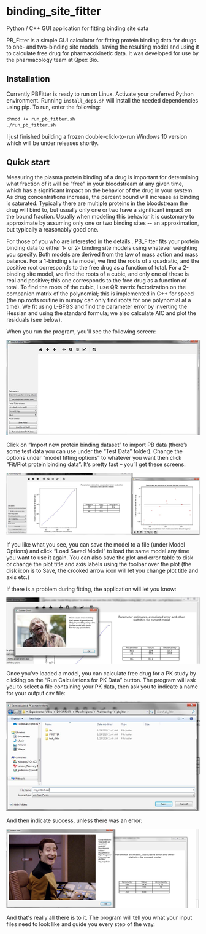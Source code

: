# binding_site_fitter
Python / C++ GUI application for fitting binding site data

PB_Fitter is a simple GUI calculator for fitting protein binding data for drugs to one- and two-binding site models, saving the
resulting model and using it to calculate free drug for pharmacokinetic data. It was developed for use by the pharmacology team at Qpex
Bio.

## Installation

Currently PBFitter is ready to run on Linux. Activate your preferred Python environment. Running `install_deps.sh` will
install the needed dependencies using pip. To run, enter the following:

```
chmod +x run_pb_fitter.sh
./run_pb_fitter.sh
```

I just finished building a frozen double-click-to-run Windows 10 version which will be under releases shortly.

## Quick start

Measuring the plasma protein binding of a drug is important for determining what fraction of it will be "free" in your bloodstream
at any given time, which has a significant impact on the behavior of the drug in your system. As drug concentrations increase,
the percent bound will increase as binding is saturated. Typically there are multiple proteins in the bloodstream the drug will
bind to, but usually only one or two have a significant impact on the bound fraction. Usually when modeling this behavior
it is customary to approximate by assuming only one or two binding sites -- an approximation, but typically a reasonably good one.

For those of you who are interested in the details...PB_Fitter fits your protein binding data to either 1- or 2- binding site models using whatever weighting you specify. Both models are derived from the law of mass action and mass balance. For a 1-binding site model, we find the roots of a quadratic, and the positive root corresponds to the free drug as a function of total. For a 2-binding site model, we find the roots of a cubic, and only one of these is real and positive; this one corresponds to the free drug as a function of total. To find the roots of the cubic, I use QR matrix factorization on the companion matrix of the polynomial; this is implemented in C++ for speed (the np.roots routine in numpy can only find roots for one polynomial at a time). We fit using L-BFGS and find the parameter error by inverting the Hessian and using the standard formula; we also calculate AIC and plot the residuals (see below).

When you run the program, you'll see the following screen:

![pic1](screenshots/image001.jpg)

Click on “Import new protein binding dataset” to import PB data (there’s some test data you can use under the “Test Data” folder). Change the options under “model fitting options” to whatever you want then click “Fit/Plot protein binding data”. It’s pretty fast – you’ll get these screens:

![pic2](screenshots/image002.jpg)

If you like what you see, you can save the model to a file (under Model Options) and click “Load Saved Model” to load the same model any time you want to use it again. You can also save the plot and error table to disk or change the plot title and axis labels using the toolbar over the plot (the disk icon is to Save, the crooked arrow icon will let you change plot title and axis etc.)

 

If there is a problem during fitting, the application will let you know:

![pic3](screenshots/image003.jpg)

Once you’ve loaded a model, you can calculate free drug for a PK study by clicking on the “Run Calculations for PK Data” button. The program will ask you to select a file containing your PK data, then ask you to indicate a name for your output csv file:

![pic](screenshots/image004.jpg)

And then indicate success, unless there was an error:

![pic4](screenshots/image005.jpg)

And that's really all there is to it. The program will tell you what your input files need to look like and guide you every step of the way.

